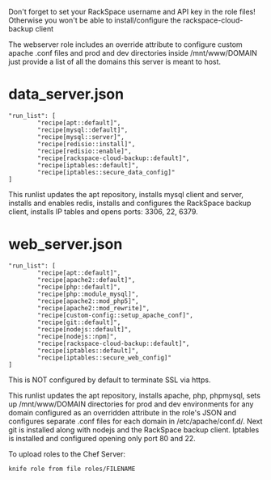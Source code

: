 Don't forget to set your RackSpace username and API key in the role files!
Otherwise you won't be able to install/configure the rackspace-cloud-backup client

The webserver role includes an override attribute to configure custom apache .conf files and prod and dev
directories inside /mnt/www/DOMAIN just provide a list of all the domains this server is meant to host.

data_server.json
================
````
"run_list": [
        "recipe[apt::default]",
        "recipe[mysql::default]",
        "recipe[mysql::server]",
        "recipe[redisio::install]",
        "recipe[redisio::enable]",
        "recipe[rackspace-cloud-backup::default]",
        "recipe[iptables::default]",
        "recipe[iptables::secure_data_config]"
]
````

This runlist updates the apt repository, installs mysql client and server, installs and enables redis,
installs and configures the RackSpace backup client, installs IP tables and opens ports: 3306, 22, 6379.


web_server.json
===============
````
"run_list": [
        "recipe[apt::default]",
        "recipe[apache2::default]",
        "recipe[php::default]",
        "recipe[php::module_mysql]",
        "recipe[apache2::mod_php5]",
        "recipe[apache2::mod_rewrite]",
        "recipe[custom-config::setup_apache_conf]",
        "recipe[git::default]",
        "recipe[nodejs::default]",
        "recipe[nodejs::npm]",
        "recipe[rackspace-cloud-backup::default]",
        "recipe[iptables::default]",
        "recipe[iptables::secure_web_config]"
]
````

This is NOT configured by default to terminate SSL via https.

This runlist updates the apt repository, installs apache, php, phpmysql, sets up /mnt/www/DOMAIN directories
for prod and dev environments for any domain configured as an overridden attribute in the role's JSON and
configures separate .conf files for each domain in /etc/apache/conf.d/.  Next git is installed along with
nodejs and the RackSpace backup client.  Iptables is installed and configured opening only port 80 and 22.


To upload roles to the Chef Server:

    knife role from file roles/FILENAME
